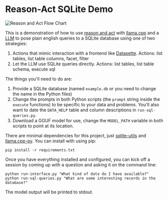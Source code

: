# Reason-Act SQLite Demo

![Reason and Act Flow Chart](https://github.com/brandonrobertz/reason-act-sqlite-py/blob/main/reason-act-llm.png?raw=true)

This is a demonstration of how to use [reason and act][react-paper] with [llama.cpp][llama-git] and a [LLM][xwin] to pose plain english queries to a SQLite database using one of two strategies:

1. Actions that mimic interaction with a frontend like [Datasette][datasette-git]. Actions: list tables, list table columns, facet, filter
2. Let the LLM use SQLite queries directly. Actions: list tables, list table schema, execute sql

The things you'll need to do are:

1. Provide a SQLite database (named `example.db` or you need to change the name in the Python files)
2. Change the prompts in both Python scripts (the `prompt` string inside the `execute` functions) to be specific to your data and problems. You'll also want to date the `DATA_HELP` table and column descriptions in `run-sql-queries.py`.
3. Download a GGUF model for use, change the `MODEL_PATH` variable in both scripts to point at its location.

There are minimal dependencies for this project, just [sqlite-utils][sqlite-utils] and [llama.cpp-py][llama-cpp-py]. You can install with using pip:

```
pip install -r requirements.txt
```

Once you have everything installed and configured, you can kick off a session by coming up with a question and asking it on the command line:

```
python run-interface.py "What kind of data do I have available?"
python run-sql-queries.py "What are some interesting records in the database?"
```

The model output will be printed to stdout.


[react-paper]: https://blog.research.google/2022/11/react-synergizing-reasoning-and-acting.html?m=1
    "ReAct: Synergizing Reasoning and Acting in Language Models"

[llama-git]: https://github.com/ggerganov/llama.cpp
    "Port of Facebook's LLaMA model in C/C++"

[xwin]: https://huggingface.co/TheBloke/Xwin-LM-13B-V0.1-GGUF
    "Xwin-LM-13B-V0.1-GGUF on Huggingface courtesy of TheBloke"

[datasette-git]: https://github.com/simonw/datasette
    "An open source multi-tool for exploring and publishing data"

[llama-cpp-py]: https://github.com/abetlen/llama-cpp-python
    "Python bindings for llama.cpp"

[sqlite-utils]: https://github.com/simonw/sqlite-utils
    "Python CLI utility and library for manipulating SQLite databases"
